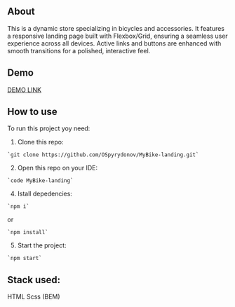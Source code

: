 ## About
This is a dynamic store specializing in bicycles and accessories. It features a responsive landing page built with Flexbox/Grid, ensuring a seamless user experience across all devices. Active links and buttons are enhanced with smooth transitions for a polished, interactive feel.

## Demo
[DEMO LINK](https://ospyrydonov.github.io/MyBike-landing/)

## How to use
To run this project yoy need:
  1. Clone this repo:

    `git clone https://github.com/OSpyrydonov/MyBike-landing.git`

  2. Open this repo on your IDE:

    `code MyBike-landing`

  4. Istall depedencies:

    `npm i`
    
or
    
    `npm install`

  5. Start the project:

    `npm start`

## Stack used:
HTML
Scss (BEM)
